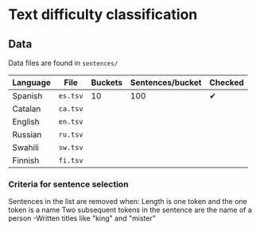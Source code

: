 # Text difficulty classification

## Data

Data files are found in `sentences/`

| Language | File     | Buckets | Sentences/bucket | Checked | 
|----------|----------|---------|------------------|---------|
| Spanish  | `es.tsv` | 10      | 100              |  ✔      | 
| Catalan  | `ca.tsv` |         |                  |         |
| English  | `en.tsv` |         |                  |         |
| Russian  | `ru.tsv` |         |                  |         |
| Swahili  | `sw.tsv` |         |                  |         |
| Finnish  | `fi.tsv` |         |                  |         |

### Criteria for sentence selection

Sentences in the list are removed when:
Length is one token and the one token is a name
Two subsequent tokens in the sentence are the name of a person
-Written titles like "king" and "mister"
